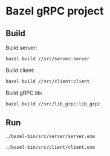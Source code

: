 # Bazel gRPC project
## Build
Build server:
```bash
bazel build //src/server:server
```
Build client:
```bash
bazel build //src/client:client
```
Build gRPC lib:
```bash
bazel build //src/lib_grpc:lib_grpc
```
## Run
```bash
./bazel-bin/src/server/server.exe
```
```bash
./bazel-bin/src/client/client.exe
```